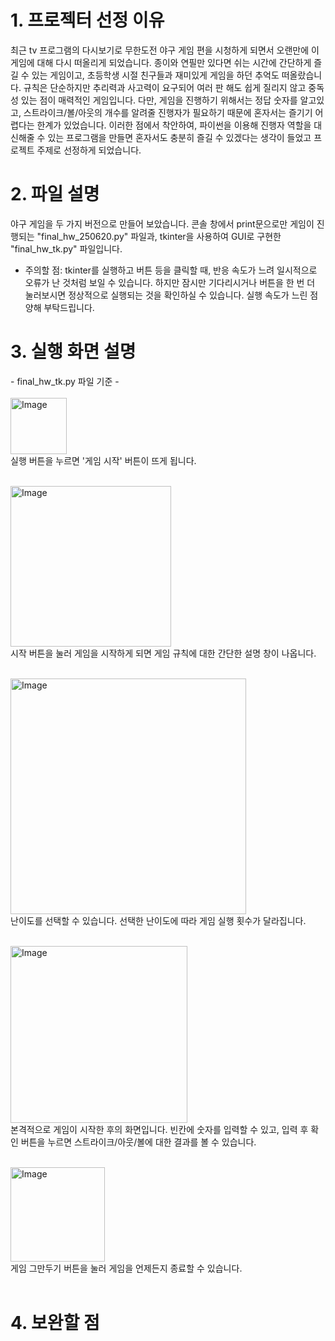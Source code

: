# 1. 프로젝터 선정 이유
   최근 tv 프로그램의 다시보기로 무한도전 야구 게임 편을 시청하게 되면서 오랜만에 이 게임에 대해 다시 떠올리게 되었습니다. 종이와 연필만 있다면 쉬는 시간에 간단하게 즐길 수 있는 게임이고, 초등학생 시절 친구들과 재미있게 게임을 하던 추억도 떠올랐습니다.
   규칙은 단순하지만 추리력과 사고력이 요구되어 여러 판 해도 쉽게 질리지 않고 중독성 있는 점이 매력적인 게임입니다. 다만, 게임을 진행하기 위해서는 정답 숫자를 알고있고, 스트라이크/볼/아웃의 개수를 알려줄 진행자가 필요하기 때문에 혼자서는 즐기기 어렵다는 한계가 있었습니다. 이러한 점에서 착안하여, 파이썬을 이용해 진행자 역할을 대신해줄 수 있는 프로그램을 만들면 혼자서도 충분히 즐길 수 있겠다는 생각이 들었고 프로젝트 주제로 선정하게 되었습니다.
   
# 2. 파일 설명
 야구 게임을 두 가지 버전으로 만들어 보았습니다. 콘솔 창에서 print문으로만 게임이 진행되는 "final_hw_250620.py" 파일과, tkinter을 사용하여 GUI로 구현한 "final_hw_tk.py" 파일입니다.
 
 * 주의할 점: tkinter를 실행하고 버튼 등을 클릭할 때, 반응 속도가 느려 일시적으로 오류가 난 것처럼 보일 수 있습니다. 하지만 잠시만 기다리시거나 버튼을 한 번 더 눌러보시면 정상적으로 실행되는 것을 확인하실 수 있습니다. 실행 속도가 느린 점 양해 부탁드립니다.

# 3. 실행 화면 설명
\- final_hw_tk.py 파일 기준 - <br /><br />
<img width="90" alt="Image" src="https://github.com/user-attachments/assets/0e1caaff-f83f-4a0a-955a-a92e9f0152b1" /><br />
실행 버튼을 누르면 '게임 시작' 버튼이 뜨게 됩니다.<br /><br />

<img width="257" alt="Image" src="https://github.com/user-attachments/assets/bbef0d65-1f14-4b13-a7f9-3ff63a4c9526" /><br />
시작 버튼을 눌러 게임을 시작하게 되면 게임 규칙에 대한 간단한 설명 창이 나옵니다.<br /><br />

<img width="377" alt="Image" src="https://github.com/user-attachments/assets/03f66f78-a971-49f6-a9c3-9c8d1b9a7f1f" /><br />
난이도를 선택할 수 있습니다. 선택한 난이도에 따라 게임 실행 횟수가 달라집니다.<br /><br />

<img width="283" alt="Image" src="https://github.com/user-attachments/assets/741049e4-edc2-402c-89b5-6b4c4375fbee" /><br />
본격적으로 게임이 시작한 후의 화면입니다. 빈칸에 숫자를 입력할 수 있고, 입력 후 확인 버튼을 누르면 스트라이크/아웃/볼에 대한 결과를 볼 수 있습니다.<br /><br />

<img width="151" alt="Image" src="https://github.com/user-attachments/assets/316e1a9e-5705-485f-a6eb-9120f60acb2a" /><br />
게임 그만두기 버튼을 눌러 게임을 언제든지 종료할 수 있습니다.<br /><br />



# 4. 보완할 점
